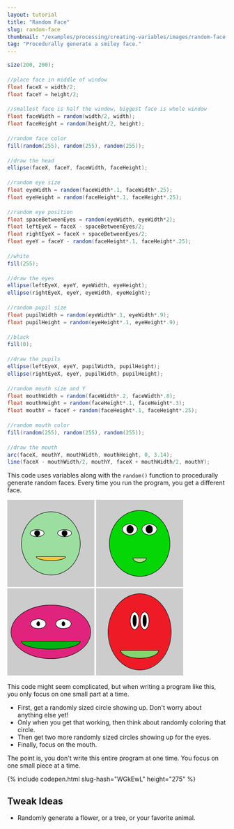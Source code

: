```yaml
---
layout: tutorial
title: "Random Face"
slug: random-face
thumbnail: "/examples/processing/creating-variables/images/random-face-4.png"
tag: "Procedurally generate a smiley face."
---
```


```java
size(200, 200);

//place face in middle of window
float faceX = width/2;
float faceY = height/2;

//smallest face is half the window, biggest face is whole window
float faceWidth = random(width/2, width);
float faceHeight = random(height/2, height);

//random face color
fill(random(255), random(255), random(255));

//draw the head
ellipse(faceX, faceY, faceWidth, faceHeight);

//random eye size
float eyeWidth = random(faceWidth*.1, faceWidth*.25);
float eyeHeight = random(faceHeight*.1, faceHeight*.25);

//random eye position
float spaceBetweenEyes = random(eyeWidth, eyeWidth*2);
float leftEyeX = faceX - spaceBetweenEyes/2;
float rightEyeX = faceX + spaceBetweenEyes/2;
float eyeY = faceY - random(faceHeight*.1, faceHeight*.25);

//white
fill(255);

//draw the eyes
ellipse(leftEyeX, eyeY, eyeWidth, eyeHeight);
ellipse(rightEyeX, eyeY, eyeWidth, eyeHeight);

//random pupil size
float pupilWidth = random(eyeWidth*.1, eyeWidth*.9);
float pupilHeight = random(eyeHeight*.1, eyeHeight*.9);

//black
fill(0);

//draw the pupils
ellipse(leftEyeX, eyeY, pupilWidth, pupilHeight);
ellipse(rightEyeX, eyeY, pupilWidth, pupilHeight);

//random mouth size and Y
float mouthWidth = random(faceWidth*.2, faceWidth*.8);
float mouthHeight = random(faceHeight*.1, faceHeight*.3);
float mouthY = faceY + random(faceHeight*.1, faceHeight*.25);

//random mouth color
fill(random(255), random(255), random(255));

//draw the mouth
arc(faceX, mouthY, mouthWidth, mouthHeight, 0, 3.14);
line(faceX - mouthWidth/2, mouthY, faceX + mouthWidth/2, mouthY);
```

This code uses variables along with the `random()` function to procedurally generate random faces. Every time you run the program, you get a different face.

![random faces](/examples/processing/creating-variables/images/random-face-1.png)
![random faces](/examples/processing/creating-variables/images/random-face-2.png)
![random faces](/examples/processing/creating-variables/images/random-face-3.png)
![random faces](/examples/processing/creating-variables/images/random-face-4.png)

This code might seem complicated, but when writing a program like this, you only focus on one small part at a time.

- First, get a randomly sized circle showing up. Don't worry about anything else yet!
- Only when you get that working, then think about randomly coloring that circle.
- Then get two more randomly sized circles showing up for the eyes.
- Finally, focus on the mouth.

The point is, you don't write this entire program at one time. You focus on one small piece at a time.

{% include codepen.html slug-hash="WGkEwL" height="275" %}

## Tweak Ideas

- Randomly generate a flower, or a tree, or your favorite animal.
